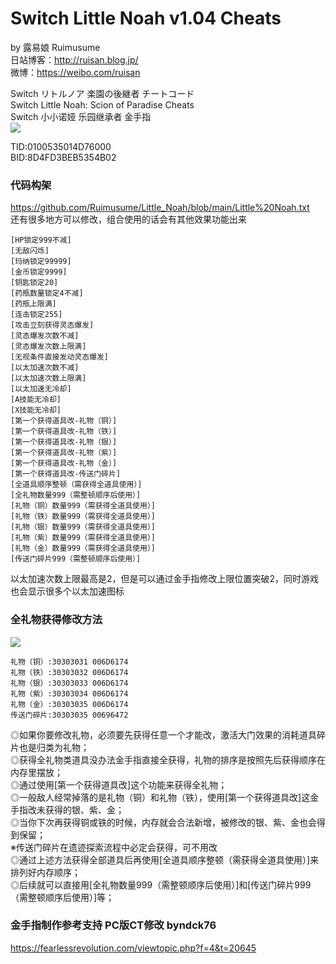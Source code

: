 # 
# Switch Little Noah v1.04 Cheats
by 露易娘 Ruimusume</br>
日站博客：http://ruisan.blog.jp/</br>
微博：https://weibo.com/ruisan</br>

Switch リトルノア 楽園の後継者 チートコード</br>
Switch Little Noah: Scion of Paradise Cheats</br>
Switch 小小诺娅 乐园继承者 金手指</br>
<img src="https://store-jp.nintendo.com/dw/image/v2/BFGJ_PRD/on/demandware.static/-/Sites-all-master-catalog/ja_JP/dw80ea403f/products/D70010000049101/heroBanner/f3c4703b6b8a32a70dd2b7c26b957dd73dec74b7f3e24bdb736dcdd69fe80290.jpg"/>

TID:0100535014D76000</br>
BID:8D4FD3BEB5354B02

### 代码构架
https://github.com/Ruimusume/Little_Noah/blob/main/Little%20Noah.txt</br>
还有很多地方可以修改，组合使用的话会有其他效果功能出来


```
[HP锁定999不减]
[无敌闪烁]
[玛纳锁定99999]
[金币锁定9999]
[钥匙锁定20]
[药瓶数量锁定4不减]
[药瓶上限满]
[连击锁定255]
[攻击立刻获得灵态爆发]
[灵态爆发次数不减]
[灵态爆发次数上限满]
[无视条件直接发动灵态爆发]
[以太加速次数不减]
[以太加速次数上限满]
[以太加速无冷却]
[A技能无冷却]
[X技能无冷却]
[第一个获得道具改-礼物（铜）]
[第一个获得道具改-礼物（铁）]
[第一个获得道具改-礼物（银）]
[第一个获得道具改-礼物（紫）]
[第一个获得道具改-礼物（金）]
[第一个获得道具改-传送门碎片]
[全道具顺序整顿（需获得全道具使用）]
[全礼物数量999（需整顿顺序后使用）]
[礼物（铜）数量999（需获得全道具使用）]
[礼物（铁）数量999（需获得全道具使用）]
[礼物（银）数量999（需获得全道具使用）]
[礼物（紫）数量999（需获得全道具使用）]
[礼物（金）数量999（需获得全道具使用）]
[传送门碎片999（需整顿顺序后使用）]
```

以太加速次数上限最高是2，但是可以通过金手指修改上限位置突破2，同时游戏也会显示很多个以太加速图标


### 全礼物获得修改方法
<img src="https://i.imgur.com/hM8gQlk.png"/></br>
```
礼物（铜）:30303031 006D6174
礼物（铁）:30303032 006D6174
礼物（银）:30303033 006D6174
礼物（紫）:30303034 006D6174
礼物（金）:30303035 006D6174
传送门碎片:30303035 00696472
```
◎如果你要修改礼物，必须要先获得任意一个才能改，激活大门效果的消耗道具碎片也是归类为礼物；</br>
◎获得全礼物类道具没办法金手指直接全获得，礼物的排序是按照先后获得顺序在内存里摆放；</br>
◎通过使用[第一个获得道具改]这个功能来获得全礼物；</br>
◎一般敌人经常掉落的是礼物（铜）和礼物（铁），使用[第一个获得道具改]这金手指改未获得的银、紫、金；</br>
◎当你下次再获得铜或铁的时候，内存就会合法新增，被修改的银、紫、金也会得到保留；</br>
※传送门碎片在遗迹探索流程中必定会获得，可不用改</br>
◎通过上述方法获得全部道具后再使用[全道具顺序整顿（需获得全道具使用）]来排列好内存顺序；</br>
◎后续就可以直接用[全礼物数量999（需整顿顺序后使用）]和[传送门碎片999（需整顿顺序后使用）]等；</br>

### 金手指制作参考支持 PC版CT修改 byndck76
https://fearlessrevolution.com/viewtopic.php?f=4&t=20645
